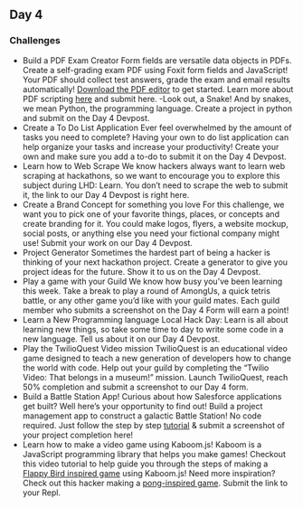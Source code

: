 ## Day 4
### Challenges
- Build a PDF Exam Creator
Form fields are versatile data objects in PDFs. Create a self-grading exam PDF using Foxit form fields and JavaScript! Your PDF should collect test answers, grade the exam and email results automatically! [Download the PDF editor](https://hackp.ac/LHDLearn-FoxitPDF) to get started. Learn more about PDF scripting [here](https://hackp.ac/LHDLearn-FoxitScripting) and submit here.
-Look out, a Snake!
And by snakes, we mean Python, the programming language. Create a project in python and submit on the Day 4 Devpost.
- Create a To Do List Application
Ever feel overwhelmed by the amount of tasks you need to complete? Having your own to do list application can help organize your tasks and increase your productivity! Create your own and make sure you add a to-do to submit it on the Day 4 Devpost.
- Learn how to Web Scrape
We know hackers always want to learn web scraping at hackathons, so we want to encourage you to explore this subject during LHD: Learn. You don’t need to scrape the web to submit it, the link to our Day 4 Devpost is right here.
- Create a Brand Concept for something you love
For this challenge, we want you to pick one of your favorite things, places, or concepts and create branding for it. You could make logos, flyers, a website mockup, social posts, or anything else you need your fictional company might use! Submit your work on our Day 4 Devpost.
- Project Generator
Sometimes the hardest part of being a hacker is thinking of your next hackathon project. Create a generator to give you project ideas for the future. Show it to us on the Day 4 Devpost.
- Play a game with your Guild
We know how busy you’ve been learning this week. Take a break to play a round of AmongUs, a quick tetris battle, or any other game you’d like with your guild mates. Each guild member who submits a screenshot on the Day 4 Form will earn a point!
- Learn a New Programming language
Local Hack Day: Learn is all about learning new things, so take some time to day to write some code in a new language. Tell us about it on our Day 4 Devpost.
- Play the TwilioQuest Video mission
TwilioQuest is an educational video game designed to teach a new generation of developers how to change the world with code. Help out your guild by completing the “Twilio Video: That belongs in a museum!” mission.  Launch TwilioQuest, reach 50% completion and submit a screenshot to our Day 4 form.
- Build a Battle Station App!
Curious about how Salesforce applications get built? Well here’s your opportunity to find out! 
Build a project management app to construct a galactic Battle Station! No code required. Just follow the step by step [tutorial](https://hackp.ac/Salesforce-BattleStation) & submit a screenshot of your project completion here!
- Learn how to make a video game using Kaboom.js!
Kaboom is a JavaScript programming library that helps you make games! Checkout this video tutorial to help guide you through the steps of making a [Flappy Bird inspired game](https://hackp.ac/Replit-Flappy) using Kaboom.js! Need more inspiration? Check out this hacker making a [pong-inspired game](https://hackp.ac/Replit-Pong). Submit the link to your Repl.
